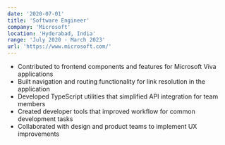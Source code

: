 ```yaml
---
date: '2020-07-01'
title: 'Software Engineer'
company: 'Microsoft'
location: 'Hyderabad, India'
range: 'July 2020 - March 2023'
url: 'https://www.microsoft.com/'
---
```


- Contributed to frontend components and features for Microsoft Viva applications
- Built navigation and routing functionality for link resolution in the application
- Developed TypeScript utilities that simplified API integration for team members
- Created developer tools that improved workflow for common development tasks
- Collaborated with design and product teams to implement UX improvements
